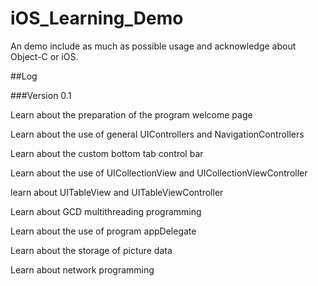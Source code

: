 # iOS_Learning_Demo
An demo include as much as possible usage and acknowledge about Object-C or iOS.

##Log

###Version 0.1

Learn about the preparation of the program welcome page

Learn about the use of general UIControllers and NavigationControllers

Learn about the custom bottom tab control bar

Learn about the use of UICollectionView and UICollectionViewController

learn about UITableView and UITableViewController

Learn about GCD multithreading programming

Learn about the use of program appDelegate

Learn about the storage of picture data

Learn about network programming
